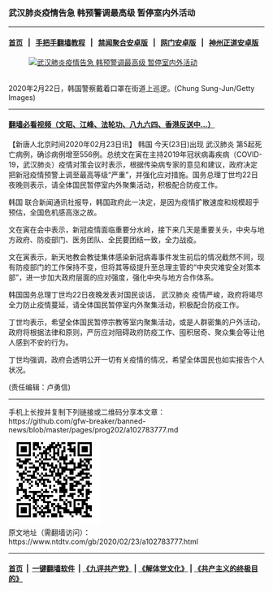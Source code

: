 ### 武汉肺炎疫情告急 韩预警调最高级 暂停室内外活动
------------------------

#### [首页](https://github.com/gfw-breaker/banned-news/blob/master/README.md) &nbsp;&nbsp;|&nbsp;&nbsp; [手把手翻墙教程](https://github.com/gfw-breaker/guides/wiki) &nbsp;&nbsp;|&nbsp;&nbsp; [禁闻聚合安卓版](https://github.com/gfw-breaker/bn-android) &nbsp;&nbsp;|&nbsp;&nbsp; [网门安卓版](https://github.com/oGate2/oGate) &nbsp;&nbsp;|&nbsp;&nbsp; [神州正道安卓版](https://github.com/SzzdOgate/update) 



<div><div class="featured_image">
 <a href="https://i.ntdtv.com/assets/uploads/2020/02/GettyImages-1207918507.jpg" target="_blank">
  <figure>
   <img alt="武汉肺炎疫情告急 韩预警调最高级 暂停室内外活动" src="https://i.ntdtv.com/assets/uploads/2020/02/GettyImages-1207918507-800x450.jpg"/>
  </figure><br/>
 </a>
 <span class="caption">
  2020年2月22日，韩国警察戴着口罩在街道上巡逻。(Chung Sung-Jun/Getty Images)
 </span>
</div>
</div><hr/>

#### [翻墙必看视频（文昭、江峰、法轮功、八九六四、香港反送中...）](https://github.com/gfw-breaker/banned-news/blob/master/pages/link3.md)

<div><div class="post_content" itemprop="articleBody">
 <p>
  【新唐人北京时间2020年02月23日讯】
  <ok href="https://www.ntdtv.com/gb/韩国.htm">
   韩国
  </ok>
  今天(23日)出现
  <ok href="https://www.ntdtv.com/gb/武汉肺炎.htm">
   武汉肺炎
  </ok>
  第5起死亡病例，确诊病例增至556例。总统文在寅在主持2019年冠状病毒疾病（COVID-19，武汉肺炎）疫情对策会议时表示，根据传染病专家的意见和建议，政府决定把新冠疫情预警上调至最高等级“严重”，并强化应对措施。国务总理丁世均22日夜晚则表示，请全体国民暂停室内外聚集活动，积极配合防疫工作。
 </p>
 <p>
  <ok href="https://www.ntdtv.com/gb/韩国.htm">
   韩国
  </ok>
  联合新闻通讯社报导，韩国政府此一决定，是因为疫情扩散速度和规模超乎预估，全国危机感高涨之故。
 </p>
 <p>
  文在寅在会中表示，新冠疫情面临重要分水岭，接下来几天是重要关头，中央与地方政府、防疫部门、医务团队、全民要团结一致，全力战疫。
 </p>
 <p>
  文在寅表示，新天地教会教徒集体感染新冠病毒事件发生前后的情况截然不同，现有防疫部门的工作保持不变，但将其等级提升至总理主管的“中央灾难安全对策本部”，进一步加大政府层面的应对强度，强化中央与地方合作体系。
 </p>
 <p>
  韩国国务总理丁世均22日夜晚发表对国民谈话，
  <ok href="https://www.ntdtv.com/gb/武汉肺炎.htm">
   武汉肺炎
  </ok>
  疫情严峻，政府将竭尽全力防止疫情蔓延，请全体国民暂停室内外聚集活动，积极配合防疫工作。
 </p>
 <p>
  丁世均表示，希望全体国民暂停宗教等室内聚集活动，或是人群密集的户外活动，政府将根据法律和原则，严厉应对阻碍政府防疫工作、囤积居奇、聚众集会等让他人感到不安的行为。
 </p>
 <p>
  丁世均强调，政府会透明公开一切有关疫情的情况，希望全体国民也如实报告个人状况。
 </p>
 <p>
  (责任编辑：卢勇信)
 </p>
 <div class="single_ad">
 </div>
</div>
</div>
<hr/>
手机上长按并复制下列链接或二维码分享本文章：<br/>
https://github.com/gfw-breaker/banned-news/blob/master/pages/prog202/a102783777.md <br/>
<a href='https://github.com/gfw-breaker/banned-news/blob/master/pages/prog202/a102783777.md'><img src='https://github.com/gfw-breaker/banned-news/blob/master/pages/prog202/a102783777.md.png'/></a> <br/>
原文地址（需翻墙访问）：https://www.ntdtv.com/gb/2020/02/23/a102783777.html


------------------------
#### [首页](https://github.com/gfw-breaker/banned-news/blob/master/README.md) &nbsp;|&nbsp; [一键翻墙软件](https://github.com/gfw-breaker/nogfw/blob/master/README.md) &nbsp;| [《九评共产党》](https://github.com/gfw-breaker/9ping.md/blob/master/README.md#九评之一评共产党是什么) | [《解体党文化》](https://github.com/gfw-breaker/jtdwh.md/blob/master/README.md) | [《共产主义的终极目的》](https://github.com/gfw-breaker/gczydzjmd.md/blob/master/README.md)


<img src='http://gfw-breaker.win/banned-news/pages/prog202/a102783777.md' width='0px' height='0px'/>